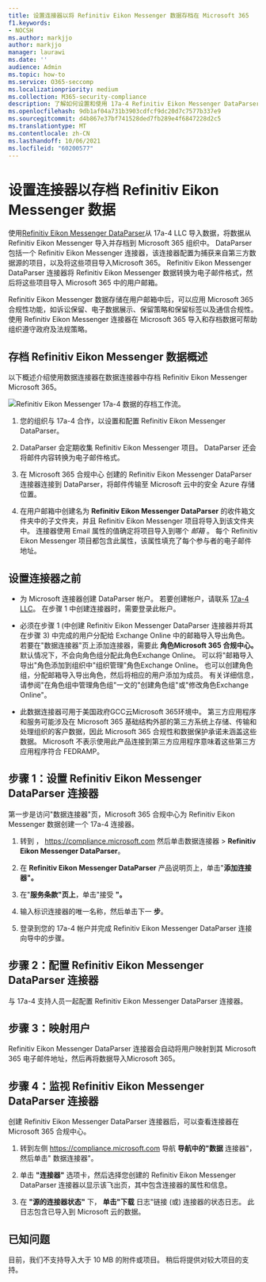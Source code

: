 ```yaml
---
title: 设置连接器以将 Refinitiv Eikon Messenger 数据存档在 Microsoft 365
f1.keywords:
- NOCSH
ms.author: markjjo
author: markjjo
manager: laurawi
ms.date: ''
audience: Admin
ms.topic: how-to
ms.service: O365-seccomp
ms.localizationpriority: medium
ms.collection: M365-security-compliance
description: 了解如何设置和使用 17a-4 Refinitiv Eikon Messenger DataParser 连接器在 Microsoft 365 中导入和存档此数据。
ms.openlocfilehash: 9db1af04a731b3903cdfcf9dc20d7c7577b337e9
ms.sourcegitcommit: d4b867e37bf741528ded7fb289e4f6847228d2c5
ms.translationtype: MT
ms.contentlocale: zh-CN
ms.lasthandoff: 10/06/2021
ms.locfileid: "60200577"
---
```

# <a name="set-up-a-connector-to-archive-refinitiv-eikon-messenger-data"></a>设置连接器以存档 Refinitiv Eikon Messenger 数据

使用[Refinitiv Eikon Messenger DataParser](https://www.17a-4.com/refinitiv-messenger-dataparser/)从 17a-4 LLC 导入数据，将数据从 Refinitiv Eikon Messenger 导入并存档到 Microsoft 365 组织中。 DataParser 包括一个 Refinitiv Eikon Messenger 连接器，该连接器配置为捕获来自第三方数据源的项目，以及将这些项目导入Microsoft 365。 Refinitiv Eikon Messenger DataParser 连接器将 Refinitiv Eikon Messenger 数据转换为电子邮件格式，然后将这些项目导入 Microsoft 365 中的用户邮箱。

Refinitiv Eikon Messenger 数据存储在用户邮箱中后，可以应用 Microsoft 365 合规性功能，如诉讼保留、电子数据展示、保留策略和保留标签以及通信合规性。 使用 Refinitiv Eikon Messenger 连接器在 Microsoft 365 导入和存档数据可帮助组织遵守政府及法规策略。

## <a name="overview-of-archiving-refinitiv-eikon-messenger-data"></a>存档 Refinitiv Eikon Messenger 数据概述

以下概述介绍使用数据连接器在数据连接器中存档 Refinitiv Eikon Messenger Microsoft 365。

![Refinitiv Eikon Messenger 17a-4 数据的存档工作流。](../media/RefinitivMessengerDataParserConnectorWorkflow.png)

1. 您的组织与 17a-4 合作，以设置和配置 Refinitiv Eikon Messenger DataParser。

2. DataParser 会定期收集 Refinitiv Eikon Messenger 项目。 DataParser 还会将邮件内容转换为电子邮件格式。

3. 在 Microsoft 365 合规中心 创建的 Refinitiv Eikon Messenger DataParser 连接器连接到 DataParser，将邮件传输至 Microsoft 云中的安全 Azure 存储 位置。

4. 在用户邮箱中创建名为 **Refinitiv Eikon Messenger DataParser** 的收件箱文件夹中的子文件夹，并且 Refinitiv Eikon Messenger 项目将导入到该文件夹中。 连接器使用 Email 属性的值确定将项目导入到哪个 *邮箱* 。 每个 Refinitiv Eikon Messenger 项目都包含此属性，该属性填充了每个参与者的电子邮件地址。

## <a name="before-you-set-up-a-connector"></a>设置连接器之前

- 为 Microsoft 连接器创建 DataParser 帐户。 若要创建帐户，请联系 [17a-4 LLC](https://www.17a-4.com/contact/)。 在步骤 1 中创建连接器时，需要登录此帐户。

- 必须在步骤 1 (中创建 Refinitiv Eikon Messenger DataParser 连接器并将其在步骤 3) 中完成的用户分配给 Exchange Online 中的邮箱导入导出角色。 若要在"数据连接器"页上添加连接器，需要此 **角色Microsoft 365 合规中心。** 默认情况下，不会向角色组分配此角色Exchange Online。 可以将"邮箱导入导出"角色添加到组织中"组织管理"角色Exchange Online。 也可以创建角色组，分配邮箱导入导出角色，然后将相应的用户添加为成员。 有关详细信息，请参阅"在角色[](/Exchange/permissions-exo/role-groups#create-role-groups)组中管理角色组[](/Exchange/permissions-exo/role-groups#modify-role-groups)"一文的"创建角色组"或"修改角色Exchange Online"。

- 此数据连接器可用于美国政府GCC云Microsoft 365环境中。 第三方应用程序和服务可能涉及在 Microsoft 365 基础结构外部的第三方系统上存储、传输和处理组织的客户数据，因此 Microsoft 365 合规性和数据保护承诺未涵盖这些数据。 Microsoft 不表示使用此产品连接到第三方应用程序意味着这些第三方应用程序符合 FEDRAMP。

## <a name="step-1-set-up-a-refinitiv-eikon-messenger-dataparser-connector"></a>步骤 1：设置 Refinitiv Eikon Messenger DataParser 连接器

第一步是访问"数据连接器"页，Microsoft 365 合规中心为 Refinitiv Eikon Messenger 数据创建一个 17a-4 连接器。

1. 转到 ， <https://compliance.microsoft.com> 然后单击数据连接器  >  **Refinitiv Eikon Messenger DataParser**。

2. 在 **Refinitiv Eikon Messenger DataParser** 产品说明页上，单击"**添加连接器"。**

3. 在"**服务条款"页上**，单击"接受 **"。**

4. 输入标识连接器的唯一名称，然后单击下一 **步**。

5. 登录到您的 17a-4 帐户并完成 Refinitiv Eikon Messenger DataParser 连接向导中的步骤。

## <a name="step-2-configure-the-refinitiv-eikon-messenger-dataparser-connector"></a>步骤 2：配置 Refinitiv Eikon Messenger DataParser 连接器

与 17a-4 支持人员一起配置 Refinitiv Eikon Messenger DataParser 连接器。

## <a name="step-3-map-users"></a>步骤 3：映射用户

Refinitiv Eikon Messenger DataParser 连接器会自动将用户映射到其 Microsoft 365 电子邮件地址，然后再将数据导入Microsoft 365。

## <a name="step-4-monitor-the-refinitiv-eikon-messenger-dataparser-connector"></a>步骤 4：监视 Refinitiv Eikon Messenger DataParser 连接器

创建 Refinitiv Eikon Messenger DataParser 连接器后，可以查看连接器在 Microsoft 365 合规中心。

1. 转到左侧 <https://compliance.microsoft.com> 导航 **导航中的"数据** 连接器"，然后单击" 数据连接器"。

2. 单击 **"连接器"** 选项卡，然后选择您创建的 Refinitiv Eikon Messenger DataParser 连接器以显示该飞出页，其中包含连接器的属性和信息。

3. 在 **"源的连接器状态"** 下， **单击"下载** 日志"链接 (或) 连接器的状态日志。 此日志包含已导入到 Microsoft 云的数据。

## <a name="known-issues"></a>已知问题

目前，我们不支持导入大于 10 MB 的附件或项目。 稍后将提供对较大项目的支持。
